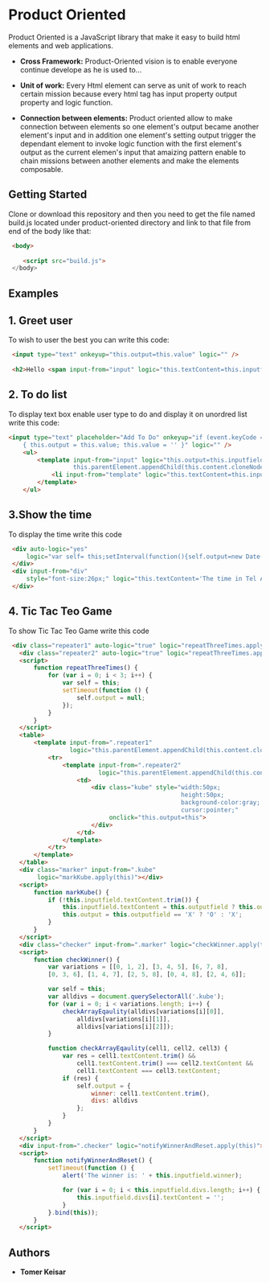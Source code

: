 # Product Oriented

Product Oriented is a JavaScript library that make it easy to build html elements and web applications.

* **Cross Framework:** Product-Oriented vision is to enable everyone continue develope as he is used to...

* **Unit of work:** Every Html element can serve as unit of work to reach certain mission because every html tag has input property output property and logic function.
* **Connection between elements:** Product oriented allow to make connection between elements so one element's output became another element's input and in addition one element's setting output trigger the dependant element to invoke logic function with the first element's output as the current elemen's input that amaizing pattern enable to chain missions between another elements and make the elements composable.


## Getting Started
Clone or download this repository and then you need to get the file named
build.js located under product-oriented directory  and link to that file from end of the body like that:
```html
 <body>
 
    <script src="build.js">
 </body>
```

## Examples
## 1. Greet user
To wish to  user the best you can write this code:
```html
 <input type="text" onkeyup="this.output=this.value" logic="" />
  
 <h2>Hello <span input-from="input" logic="this.textContent=this.inputfield"></span></h2>
```

 ## 2. To do list
To display text box enable user type to do and display it on unordred list write this code:
```html
<input type="text" placeholder="Add To Do" onkeyup="if (event.keyCode === 13 && this.value)
    { this.output = this.value; this.value = '' }" logic="" />
    <ul>
        <template input-from="input" logic="this.output=this.inputfield;
                  this.parentElement.appendChild(this.content.cloneNode(true));">
            <li input-from="template" logic="this.textContent=this.inputfield"></li>
        </template>
    </ul>
```

## 3.Show the time  
To display the time write this code
```html
 <div auto-logic="yes" 
     logic="var self= this;setInterval(function(){self.output=new Date().toLocaleTimeString()},1000)">
 </div> 
 <div input-from="div"
     style="font-size:26px;" logic="this.textContent='The time in Tel Aviv is: '+this.inputfield;">
 </div>
 ```
 
 ## 4. Tic Tac Teo Game 
 To show  Tic Tac Teo Game write this code
 ```html
  <div class="repeater1" auto-logic="true" logic="repeatThreeTimes.apply(this)"></div>
    <div class="repeater2" auto-logic="true" logic="repeatThreeTimes.apply(this)"></div>
    <script>
        function repeatThreeTimes() {
            for (var i = 0; i < 3; i++) {
                var self = this;
                setTimeout(function () {
                    self.output = null;
                });
            }
        }
    </script>
    <table>
        <template input-from=".repeater1"
                  logic="this.parentElement.appendChild(this.content.cloneNode(true))">
            <tr>
                <template input-from=".repeater2"
                          logic="this.parentElement.appendChild(this.content.cloneNode(true))">
                    <td>
                        <div class="kube" style="width:50px;
                                                 height:50px;
                                                 background-color:gray;
                                                 cursor:pointer;"
                             onclick="this.output=this">
                        </div>
                    </td>
                </template>
            </tr>
        </template>
    </table>
    <div class="marker" input-from=".kube"
         logic="markKube.apply(this)"></div>
    <script>
        function markKube() {
            if (!this.inputfield.textContent.trim()) {
                this.inputfield.textContent = this.outputfield ? this.outputfield : this.outputfield = 'X';
                this.output = this.outputfield == 'X' ? 'O' : 'X';
            }
        }
    </script>
    <div class="checker" input-from=".marker" logic="checkWinner.apply(this)"></div>
    <script>
        function checkWinner() {
            var variations = [[0, 1, 2], [3, 4, 5], [6, 7, 8],
            [0, 3, 6], [1, 4, 7], [2, 5, 8], [0, 4, 8], [2, 4, 6]];

            var self = this;
            var alldivs = document.querySelectorAll('.kube');
            for (var i = 0; i < variations.length; i++) {
                checkArrayEqaulity(alldivs[variations[i][0]],
                    alldivs[variations[i][1]],
                    alldivs[variations[i][2]]);
            }

            function checkArrayEqaulity(cell1, cell2, cell3) {
                var res = cell1.textContent.trim() &&
                    cell1.textContent.trim() === cell2.textContent &&
                    cell1.textContent === cell3.textContent;
                if (res) {
                    self.output = {
                        winner: cell1.textContent.trim(),
                        divs: alldivs
                    };
                }
            }
        }
    </script>
    <div input-from=".checker" logic="notifyWinnerAndReset.apply(this)"></div>
    <script>
        function notifyWinnerAndReset() {
            setTimeout(function () {
                alert('The winner is: ' + this.inputfield.winner);

                for (var i = 0; i < this.inputfield.divs.length; i++) {
                    this.inputfield.divs[i].textContent = '';
                }
            }.bind(this));
        }
    </script>
 
 
 ```

## Authors

* **Tomer Keisar** 


